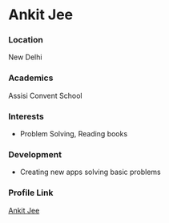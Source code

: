 # Ankit Jee

### Location

New Delhi

### Academics

Assisi Convent School

### Interests

- Problem Solving, Reading books

### Development

- Creating new apps solving basic problems

### Profile Link

[Ankit Jee](https://github.com/ankitjee)
